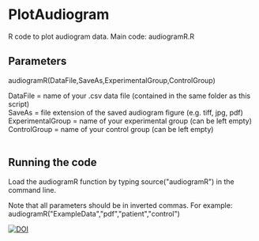 # PlotAudiogram

R code to plot audiogram data. Main code: audiogramR.R

## Parameters
audiogramR(DataFile,SaveAs,ExperimentalGroup,ControlGroup)

DataFile = name of your .csv data file (contained in the same folder as this script) <br/>
SaveAs = file extension of the saved audiogram figure (e.g. tiff, jpg, pdf) <br/>
ExperimentalGroup = name of your experimental group (can be left empty) <br/>
ControlGroup = name of your control group (can be left empty)
<br/> <br/>

## Running the code

Load the audiogramR function by typing source("audiogramR") in the command line. 

Note that all parameters should be in inverted commas. For example: audiogramR("ExampleData","pdf","patient","control")

[![DOI](https://zenodo.org/badge/DOI/10.5281/zenodo.2633064.svg)](https://doi.org/10.5281/zenodo.2633064)


